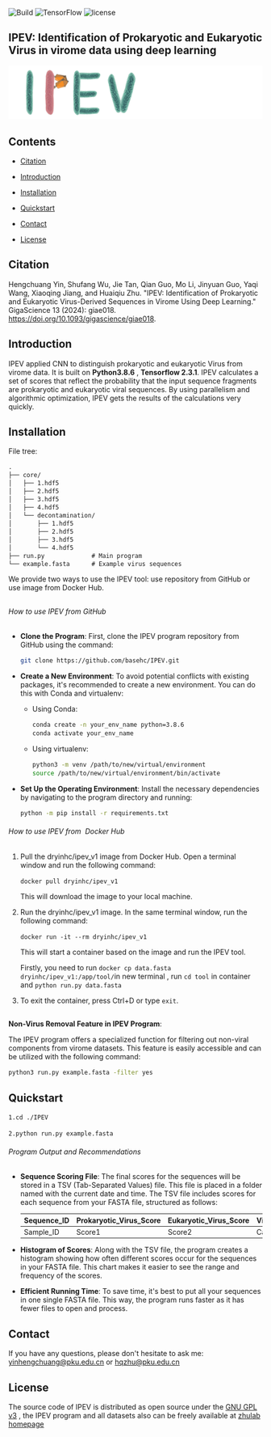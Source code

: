  ![Build](https://img.shields.io/badge/Build-passing-brightgreen) ![TensorFlow](https://img.shields.io/badge/TensorFlow-V2.3.1-brightgreen) ![license](https://img.shields.io/badge/license-GPL--v3-blue) 

## IPEV: Identification of Prokaryotic and Eukaryotic Virus in virome data using deep learning

  ![0](./pic/logo.png)

## Contents
- [Citation](#Citation)
  
- [Introduction](#Introduction)

- [Installation](#Installation)

- [Quickstart](#Quickstart)

- [Contact](#Contact)

- [License](#License)

## Citation

Hengchuang Yin, Shufang Wu, Jie Tan, Qian Guo, Mo Li, Jinyuan Guo, Yaqi Wang, Xiaoqing Jiang, and Huaiqiu Zhu. "IPEV: Identification of Prokaryotic and Eukaryotic Virus-Derived Sequences in Virome Using Deep Learning." GigaScience 13 (2024): giae018. https://doi.org/10.1093/gigascience/giae018.



## Introduction

IPEV applied CNN to distinguish prokaryotic and eukaryotic Virus from virome data. It is built on **Python3.8.6** , **Tensorflow  2.3.1**. IPEV calculates a set of scores that reflect the probability that the input sequence fragments are prokaryotic and eukaryotic viral sequences. By using parallelism and algorithmic optimization, IPEV gets the results of the calculations very quickly.

## Installation

File tree:

```
.
├── core/
│   ├── 1.hdf5
│   ├── 2.hdf5
│   ├── 3.hdf5
│   ├── 4.hdf5
│   └── decontamination/
│       ├── 1.hdf5
│       ├── 2.hdf5
│       ├── 3.hdf5
│       └── 4.hdf5
├── run.py             # Main program
└── example.fasta      # Example virus sequences

```

We provide two ways to use the IPEV tool: use repository from GitHub or use image from Docker Hub.



## 

###### How to use IPEV  from GitHub

- **Clone the Program**: First, clone the IPEV program repository from GitHub using the command:
  
  ```bash
  git clone https://github.com/basehc/IPEV.git
  ```

- **Create a New Environment**: To avoid potential conflicts with existing packages, it's recommended to create a new environment. You can do this with Conda and virtualenv:
  
  - Using Conda:
    
    ```bash
    conda create -n your_env_name python=3.8.6
    conda activate your_env_name
    ```
  - Using virtualenv:
    
    ```bash
    python3 -m venv /path/to/new/virtual/environment
    source /path/to/new/virtual/environment/bin/activate
    ```

- **Set Up the Operating Environment**: Install the necessary dependencies by navigating to the program directory and running:
  
  ```bash
  python -m pip install -r requirements.txt
  ```
  
  



###### How to use IPEV from  Docker Hub

1. Pull the dryinhc/ipev_v1 image from Docker Hub. Open a terminal window and run the following command:
   
   `docker pull dryinhc/ipev_v1`
   
   This will download the image to your local machine.

2. Run the dryinhc/ipev_v1 image. In the same terminal window, run the following command:
   
   `docker run -it --rm dryinhc/ipev_v1`
   
   This will start a container based on the image and run the IPEV tool. 
   
   Firstly, you need to  run `docker cp data.fasta dryinhc/ipev_v1:/app/tool/`in new terminal  , run `cd tool` in  container and `python run.py data.fasta`

3. To exit the container, press Ctrl+D or type `exit`.

## 

**Non-Virus Removal Feature in IPEV Program**:

The IPEV program offers a specialized function for filtering out non-viral components from virome datasets. This feature is easily accessible and can be utilized with the following command:

```bash
python3 run.py example.fasta -filter yes
```

## Quickstart

```
1.cd ./IPEV

2.python run.py example.fasta
```

###### Program Output and Recommendations

- **Sequence Scoring File**: The final scores for the sequences will be stored in a TSV (Tab-Separated Values) file. This file is placed in a folder named with the current date and time. The TSV file includes scores for each sequence from your FASTA file, structured as follows:
  
  | Sequence_ID | Prokaryotic_Virus_Score | Eukaryotic_Virus_Score | Virus_Taxon |
  | ----------- | ----------------------- | ---------------------- | ----------- |
  | Sample_ID   | Score1                  | Score2                 | Category    |

- **Histogram of Scores**: Along with the TSV file, the program creates a histogram showing how often different scores occur for the sequences in your FASTA file. This chart makes it easier to see the range and frequency of the scores.

- **Efficient Running Time**: To save time, it's best to put all your sequences in one single FASTA file. This way, the program runs faster as it has fewer files to open and process.


## Contact

If you have any questions, please don't hesitate to ask me: yinhengchuang@pku.edu.cn or hqzhu@pku.edu.cn

## License

The source code of IPEV is distributed as open source under the [GNU GPL v3](https://www.gnu.org/licenses/gpl-3.0.en.html) , the IPEV program and all datasets  also can be freely available at  [zhulab homepage](https://cqb.pku.edu.cn/zhulab/info/1006/1156.htm)
